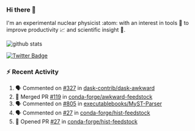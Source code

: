 ### Hi there 👋 

I'm an experimental nuclear physicist :atom: with an interest in tools :wrench: to improve productivity :chart_with_upwards_trend: and scientific insight :telescope:.

![github stats](https://github-readme-stats.vercel.app/api?username=agoose77&show_icons=true&hide_rank=true&hide_title=true&bg_color=30,e76445,904e95&text_color=efe3ec&icon_color=efe3ec)
<!--
**agoose77/agoose77** is a ✨ _special_ ✨ repository because its `README.md` (this file) appears on your GitHub profile.

Here are some ideas to get you started:

- 🔭 I’m currently working on ...
- 🌱 I’m currently learning ...
- 👯 I’m looking to collaborate on ...
- 🤔 I’m looking for help with ...
- 💬 Ask me about ...
- 📫 How to reach me: ...
- 😄 Pronouns: ...
- ⚡ Fun fact: ...
-->

[![Twitter Badge](https://img.shields.io/twitter/follow/agoose77?style=flat-square&logo=Twitter&logoColor=white&color=cornflowerblue)](https://twitter.com/agoose77)

### :zap: Recent Activity

<!--START_SECTION:activity-->
1. 🗣 Commented on [#327](https://github.com/dask-contrib/dask-awkward/pull/327#issuecomment-1710171655) in [dask-contrib/dask-awkward](https://github.com/dask-contrib/dask-awkward)
2. 🎉 Merged PR [#119](https://github.com/conda-forge/awkward-feedstock/pull/119) in [conda-forge/awkward-feedstock](https://github.com/conda-forge/awkward-feedstock)
3. 🗣 Commented on [#805](https://github.com/executablebooks/MyST-Parser/issues/805#issuecomment-1709838643) in [executablebooks/MyST-Parser](https://github.com/executablebooks/MyST-Parser)
4. 🗣 Commented on [#27](https://github.com/conda-forge/hist-feedstock/pull/27#issuecomment-1709194210) in [conda-forge/hist-feedstock](https://github.com/conda-forge/hist-feedstock)
5. 💪 Opened PR [#27](https://github.com/conda-forge/hist-feedstock/pull/27) in [conda-forge/hist-feedstock](https://github.com/conda-forge/hist-feedstock)
<!--END_SECTION:activity-->
